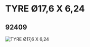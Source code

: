 # TYRE Ø17,6 X 6,24
## 92409
![TYRE Ø17,6 X 6,24](https://lc-www-live-s.legocdn.com/media/bricks/5/2/4617848.jpg)